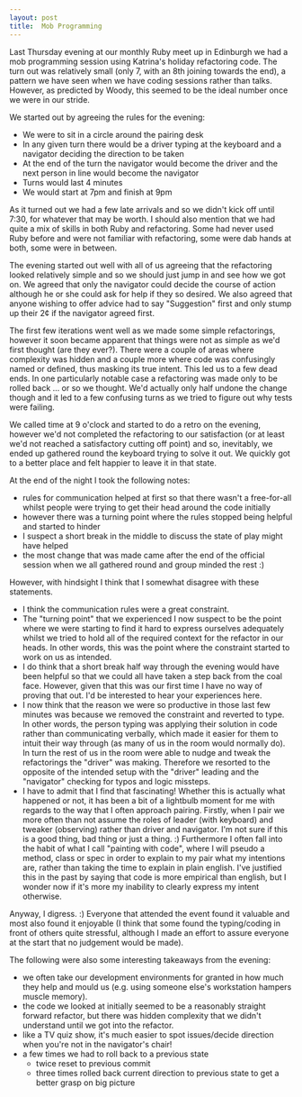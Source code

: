```yaml
---
layout: post
title:  Mob Programming
---
```


Last Thursday evening at our monthly Ruby meet up in Edinburgh we had a mob programming session using Katrina's holiday refactoring code. The turn out was relatively small (only 7, with an 8th joining towards the end), a pattern we have seen when we have coding sessions rather than talks. However, as predicted by Woody, this seemed to be the ideal number once we were in our stride.

We started out by agreeing the rules for the evening:

* We were to sit in a circle around the pairing desk
* In any given turn there would be a driver typing at the keyboard and a navigator deciding the direction to be taken
* At the end of the turn the navigator would become the driver and the next person in line would become the navigator
* Turns would last 4 minutes
* We would start at 7pm and finish at 9pm

As it turned out we had a few late arrivals and so we didn't kick off until 7:30, for whatever that may be worth. I should also mention that we had quite a mix of skills in both Ruby and refactoring. Some had never used Ruby before and were not familiar with refactoring, some were dab hands at both, some were in between.

The evening started out well with all of us agreeing that the refactoring looked relatively simple and so we should just jump in and see how we got on. We agreed that only the navigator could decide the course of action although he or she could ask for help if they so desired. We also agreed that anyone wishing to offer advice had to say "Suggestion" first and only stump up their 2¢ if the navigator agreed first.

The first few iterations went well as we made some simple refactorings, however it soon became apparent that things were not as simple as we'd first thought (are they ever?). There were a couple of areas where complexity was hidden and a couple more where code was confusingly named or defined, thus masking its true intent. This led us to a few dead ends. In one particularly notable case a refactoring was made only to be rolled back … or so we thought. We'd actually only half undone the change though and it led to a few confusing turns as we tried to figure out why tests were failing.

We called time at 9 o'clock and started to do a retro on the evening, however we'd not completed the refactoring to our satisfaction (or at least we'd not reached a satisfactory cutting off point) and so, inevitably, we ended up gathered round the keyboard trying to solve it out. We quickly got to a better place and felt happier to leave it in that state.

At the end of the night I took the following notes:

* rules for communication helped at first so that there wasn't a free-for-all whilst people were trying to get their head around the code initially
* however there was a turning point where the rules stopped being helpful and started to hinder
* I suspect a short break in the middle to discuss the state of play might have helped
* the most change that was made came after the end of the official session when we all gathered round and group minded the rest :)

However, with hindsight I think that I somewhat disagree with these statements.

* I think the communication rules were a great constraint.
* The "turning point" that we experienced I now suspect to be the point where we were starting to find it hard to express ourselves adequately whilst we tried to hold all of the required context for the refactor in our heads. In other words, this was the point where the constraint started to work on us as intended.
* I do think that a short break half way through the evening would have been helpful so that we could all have taken a step back from the coal face. However, given that this was our first time I have no way of proving that out. I'd be interested to hear your experiences here.
* I now think that the reason we were so productive in those last few minutes was because we removed the constraint and reverted to type. In other words, the person typing was applying their solution in code rather than communicating verbally, which made it easier for them to intuit their way through (as many of us in the room would normally do). In turn the rest of us in the room were able to nudge and tweak the refactorings the "driver" was making. Therefore we resorted to the opposite of the intended setup with the "driver" leading and the "navigator" checking for typos and logic missteps.
* I have to admit that I find that fascinating! Whether this is actually what happened or not, it has been a bit of a lightbulb moment for me with regards to the way that I often approach pairing. Firstly, when I pair we more often than not assume the roles of leader (with keyboard) and tweaker (observing) rather than driver and navigator. I'm not sure if this is a good thing, bad thing or just a thing. :) Furthermore I often fall into the habit of what I call "painting with code", where I will pseudo a method, class or spec in order to explain to my pair what my intentions are, rather than taking the time to explain in plain english. I've justified this in the past by saying that code is more empirical than english, but I wonder now if it's more my inability to clearly express my intent otherwise.

Anyway, I digress. :) Everyone that attended the event found it valuable and most also found it enjoyable (I think that some found the typing/coding in front of others quite stressful, although I made an effort to assure everyone at the start that no judgement would be made).

The following were also some interesting takeaways from the evening:

* we often take our development environments for granted in how much they help and mould us (e.g. using someone else's workstation hampers muscle memory).
* the code we looked at initially seemed to be a reasonably straight forward refactor, but there was hidden complexity that we didn't understand until we got into the refactor.
* like a TV quiz show, it's much easier to spot issues/decide direction when you're not in the navigator's chair!
* a few times we had to roll back to a previous state
  * twice reset to previous commit
  * three times rolled back current direction to previous state to get a better grasp on big picture
